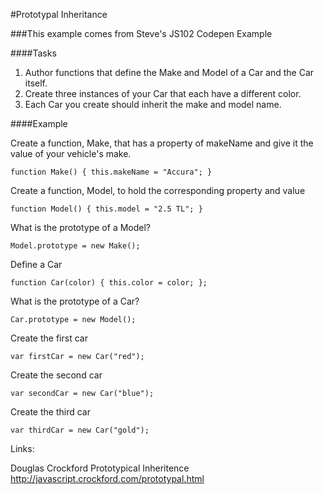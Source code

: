 #Prototypal Inheritance

###This example comes from Steve's JS102 Codepen Example

####Tasks
1. Author functions that define the Make and Model of a Car and the Car itself.
2. Create three instances of your Car that each have a different color.
3. Each Car you create should inherit the make and model name.

####Example

Create a function, Make, that has a property of makeName and give it the value of your vehicle's make.

``function Make() {
  this.makeName = "Accura";
}``

Create a function, Model, to hold the corresponding property and value

``function Model() {
  this.model = "2.5 TL";
}``

What is the prototype of a Model?

``Model.prototype = new Make();``

Define a Car

``function Car(color) {
  this.color = color;
};``

What is the prototype of a Car?

``Car.prototype = new Model();``

Create the first car

``var firstCar = new Car("red");``

Create the second car

``var secondCar = new Car("blue");``

Create the third car

``var thirdCar = new Car("gold");``

Links:

Douglas Crockford
Prototypical Inheritence
<http://javascript.crockford.com/prototypal.html>

